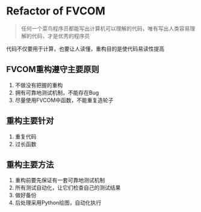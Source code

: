 # Refactor of FVCOM

> 任何一个菜鸟程序员都能写出计算机可以理解的代码，唯有写出人类容易理解的代码，才是优秀的程序员

代码不仅要用于计算，也要让人读懂，重构目的是使代码易读性提高

## FVCOM重构遵守主要原则

1. 不做没有把握的重构
2. 拥有可靠地测试机制，不能存在Bug
3. 尽量使用FVCOM中函数，不能重复造轮子

## 重构主要针对

1. 重复代码
2. 过长函数

## 重构主要方法

1. 重构前要先保证有一套可靠地测试机制
2. 所有测试自动化，让它们检查自己的测试结果
3. 做好备份
4. 后处理采用Python绘图，自动化执行
